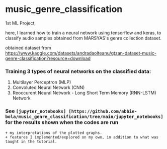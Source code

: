 # music_genre_classification
1st ML Project,

here, I learned how to train a neural network using tensorflow and keras, to classify audio samples obtained from MARSYAS's genre collection dataset.

obtained dataset from https://www.kaggle.com/datasets/andradaolteanu/gtzan-dataset-music-genre-classification?resource=download

### Training 3 types of neural networks on the classified data:
1. Multilayer Perceptron (MLP)
2. Convoluted Neural Network (CNN)
3. Reoccurent Neural Network - Long Short Term Memory (RNN-LSTM) Network

### See `[jupyter_notebooks] [https://github.com/abbie-bola/music_genre_classification/tree/main/jupyter_notebooks]` for the results shown when the codes are run
    + my interpretations of the plotted graphs.
    + features I implemented/explored on my own, in addition to what was taught in the tutorial.
